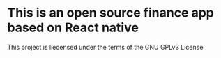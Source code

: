 # This is an open source finance app based on React native



This project is liecensed under the terms of the GNU GPLv3 License